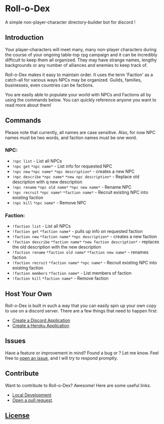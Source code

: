 # Roll-o-Dex

A simple non-player-character directory-builder bot for discord !

## Introduction

Your player-characters will meet many, many non-player characters during the course of your ongoing table-top rpg campaign and it can be incredibly difficult to keep them all organized. They may have strange names, lengthy backgrounds or any number of alliances and enemies to keep track of.

Roll-o-Dex makes it easy to maintain order. It uses the term 'Faction' as a catch-all for various ways NPCs may be organized. Guilds, families, businesses, even countries can be factions.

You are easily able to populate your world with NPCs and Factions all by using the commands below. You can quickly reference anyone you want to read more about them!

## Commands

Please note that currently, all names are case sensitive. Also, for now NPC names must be two words, and faction names must be one word.

### NPC:

- `!npc list` - List all NPCs
- `!npc get` `*npc name*` - List info for requested NPC
- `!npc new` `*npc name*` `*npc description*` - creates a new NPC
- `!npc describe` `*npc name*` `*new npc description*` - Replace old description with q new description
- `!npc rename` `*npc old name*` `*npc new name*` - Rename NPC
- `!npc recruit` `*npc name*` `*faction name*` - Recruit existing NPC into existing faction
- `!npc kill` `*npc name*` - Remove NPC

### Faction:
- `!faction list` - List all NPCs
- `!faction get` `*faction name*` - pulls up info on requested faction
- `!faction new` `*faction name*` `*npc description*` - creates a new faction
- `!faction describe` `*faction name*` `*new faction description*` - replaces the old description with the new description
- `!faction rename` `*faction old name*` `*faction new name*` - renames faction
- `!faction recruit` `*faction name*` `*npc name*` - Recruit existing NPC into existing faction
- `!faction members` `*faction name*` - List members of faction
- `!faction kill` `*faction name*` - Remove faction

## Host Your Own

Roll-o-Dex is built in such a way that you can easily spin up your own copy to use on a discord server. There are a few things that need to happen first:

* [Create a Discord Application](./Create-Discord-Application.md)
* [Create a Heroku Application](./Create-Heroku-Application.md)

## Issues

Have a feature or improvement in mind? Found a bug or ? Let me know. Feel free to [open an issue](https://github.com/professionalzack/rollodexjs/issues/new), and I will try to respond promptly.

## Contribute

Want to contribute to Roll-o-Dex? Awesome! Here are some useful links.

* [Local Development](./Local-Development.md)
* [Open a pull request](https://help.github.com/articles/creating-a-pull-request/).

## [License](LICENSE)

